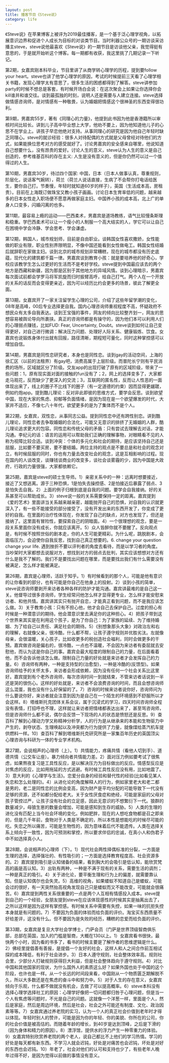 ```yaml
---
layout: post
title: 播客节目《Steve说》
category: life
---
```


《Steve说》在苹果博客上被评为2019最佳播客，是一个基于泛心理学视角，以拓展意识边界和促进个人成长为目标的对谈类节目。当时利器公众号的一期访谈采访播主steve，steve说他最喜欢《Steve说》的一期节目是访谈他父亲，我觉得挺有意思的，于是就开始听这个博客。每一期都有收获，我这里挑了几期记录一下听记。

第2期，女嘉宾刚本科毕业，节目里讲了从商学转心理学的历程，提到要follow your heart。steve也讲了他学心理学的原因，考试的时候提前三天看了心理学相关书籍，发现心理学太有意思了，很多生活的困惑都得到了解答。steve讲参加party的时候不想总是客套，有时候开场白会说：在这次聚会上如果让你选择你会kill谁并和谁交往。谈到最孤独的时刻，说明人还是需要与人建立连接。steve选择做情感咨询师，是对情感有一种敬畏，认为婚姻把情感这个很神圣的东西变得很功利。

第9期，男嘉宾55岁，著有《同理心的力量》，他提到此书因为他是香港籍所以审核时间比较长。讲到儿子高中毕业想上大学，他劝不要上，因为他知道他儿子的心思不在学业上。讲孩子早恋他绝对支持。从事同理心的研究是因为他自己年轻时缺乏同理心。steve的就诊经验：很多人对待配偶的方式就是父母曾经对待他们的方式，如果能换位思考对方的感受就好了。讨论男嘉宾的安全感来自哪里，他说知道自己想要什么，没有昂贵的爱好。讨论人生的意义，steve认为人生的意义是自己创造的，参考维基百科的存在主义: 人生是没有意义的，但是你仍然可以过一个值得过的人生。

第10期，男嘉宾30岁，待过四个国家: 中国，日本（日本人做事认真，尊重规则，阶层化，说话客气婉转），荷兰（荷兰人说话直接，生病了不会帮你打电话给医生，要你自己打。节奏慢，年轻时就知道60岁的样子），英国（生活成本高，房租贵）。目前在上海既订做珠宝又教小孩子画画。讨论日本生育率低的问题，越来越多的日本女性走入职场便不愿意再做家庭主妇。中国养小孩的成本高，北上广的单身人口变多，闪婚闪离的也多。

第11期，最容易上瘾的运动——巴西柔术，男嘉宾是道场教练，语气比较慢条斯理和稳重。学巴西柔术可以让一个瘦小的人制服一个高大结实的人，学它可以让自己在困境中学会冷静、学会思考、学会谦虚。

第12期，韩国人，城市规划师，目前是自由职业。谈韩国女性喜欢撒娇，女性能做的职业有限，职业性别界限明显，不像中国还能看到女性做电工。韩国女性结婚后就辞职在家做主妇。谈到北京的城市规划非常糟糕，现在的城市都没有历史底蕴，现代化的建筑都千篇一律。男嘉宾谈到教育小孩：就是要培养他的好奇心，学校应该教学生怎么过更好的生活而不是考好学校。steve提到中国最应该去的两个地方是西藏和新疆，因为那是区别于其他地方的异域风情。谈到心理暗示，男嘉宾每次面试前都会学罗马将军凯旋而归时振臂高呼，给自己打气。两个人在一个开放的关系的话反而会变得更亲近，因为可以经历比约会更多的场景，彼此了解更全面。

第13期，女嘉宾开了一家关注留学生心理的公司，介绍了这些年留学潮的变化，08年是高峰，00后专业选择更自我。国内心理咨询师重视程度不高，怀疑政府不想民众有太多自我表达。谈到王宝强的事件，网友的倾向比较整齐划一，网友的思想容易被舆论导向所裹挟。真正的咨询师都是有操守的，因为他们本可以利用人们的心理弱点赚钱，比如FUD: Fear, Uncertainty, Doubt。steve谈到如何让自己变得更好，对自己进行微调：解决压力问题、处理好人际关系、健康锻炼、饮食。女嘉宾也说锻炼身体付出就有回报，路径清晰，期程短可量化，同时这种掌控感可以增加自信。

第14期，男嘉宾是同性恋研究者，本身也是同性恋。谈到gay的活动空间，上海的徐汇区（以前的法租界）有gay吧，消费高属于上层阶级。而普陀长宁则有平民消费的场所，区域就区分了阶级。交友app的出现打破了原有的区域阶级，带来了一些问题：1，原有现实面对面的接触的fun没有了；2，网上的选择变多了，大家都走马观花，反而缺少了更深入的交流；3，互联网的匿名性，反而让人性恶的一面体现出来了，线上的圈子不比线下的圈子（有一定道德的约束）因而显得更龌蹉，例如约炮app。提到酷儿理论：反对非此即彼的思维方式，要学会反思。谈到欲望中国，现在大家的焦虑、抑郁等负面情绪，是因为现在是一个欲望爆发的时代，大家并不适应，不像七八十年代，欲望更多的是为了集体而不是个人。

第22期，女嘉宾，双性恋，从事同志公益。提到同性恋中还有跨性别恋。讲到酷儿理论，同性恋者去争取婚姻的合法化，可能又无意识的排挤了无婚姻的人群，酷儿理论追求更大的包容。同性恋和传统父母的矛盾：只有尝试去理解去对话，才能沟通。李纪元的话：语言的运用可以帮助我们正确的理解事物，对眼睛看不见的人称为视障比较合适。谈到冲突：个体的多元化和社会的期待，是应该坚持自己还是屈服，比如要不要买房，要不要结婚。两位主持的观点是不要总是和社会的观念对立，有时候屈服的同时，你也有力量去改变社会的观念，这是互相影响的过程。现在国内的人谈改变，谈赚钱谈商业的改变多，谈社会谈雾霾的少，因为中国是大政府，行政的力量很强，大家都依赖它。

第25期，嘉宾是steve的硕士生导师。1）亲密关系中的一种：远离时想要接近，接近了又想逃离。源于三种恐惧，1是怕失去操控感、2是怕接近后暴露了弱点、3是怕失去自我。2）上面的例子归根到底是自我的问题。要学会自我接纳。好的关系甚至可以帮助成长。3）steve说一般的关系需要保持一定的距离。嘉宾提到《爱的艺术》里面讲当关系越来越亲密，越能抛开自己的恐惧，对自我的认识就更深入了，有一些不能接受的部分接受了，没有开发出来的东西开发了，你变成了更好的自我。在里面的治疗性体现在，你发现了自己的缺点，对方也发现了，但还是接纳了。这里面有冒险性，要探索自己的阴暗面。4）一个很理想的观念，要是一段关系里面你没有成长，你就应该离开。5）众人皆醉你就不要醒了。反向观点是，有时候不按照世俗的剧本走，你的人生可能更精彩。为什么呢，跳脱剧本，会面临压力，会迫使你自我反思，找到自己真正想要的。6. change your question change your life. 遇到挫折不要以评判者的角度去看待，而是以学习者的角度。当吵架时大家都想去说服对方，想找到对方的弱点去批判，其实应该想想对方还有什么是我不了解的。我们不是要找出问题在哪里，而是要找出我们有什么需要没有被满足，怎么样才能被满足。

第26期，嘉宾是心理师，活跃于知乎。1）有时候看到的那个人，可能是他有意识的让你看到的部分，也有可能是你自己在他身上的投射。2）谈到小孩的简单，steve说咨询师要剥开来访者各种各样的防护才能沟通。嘉宾讲最难的是自己这一关。他督导过很多咨询师，学生经常问他怎么样才显得更专业，怎么样才能安慰来访者、和他共情。嘉宾讲其实只有抛开自恋，才能真正看到问题，而不是我应该怎么做。3）关于教育小孩：只有不担心他，他才会自己去保护自己。过度的担心有时候是一种潜意识的期待。他会潜意识里去满足你的这种担心。4）把孩子带到这个世界来其实是在利用这个孩子，是为了你自己：为了家族的延续、为了维持婚姻、为了给自己以责任、满足社会的期待。5）《别想象那头大象》对政治左和右的理解，右就像父亲，很冷酷，什么都不帮，让孩子遵守规则并优胜劣汰。左就像母亲，会很温暖，关心孩子，比如收更多的税创造社会福利，同时会做更多的干预。嘉宾做咨询是偏右的，很冷酷，一点也不温暖，不会因为来访者有委屈就去安慰他，而认为这是你自己的事。嘉宾会最大程度的限制自己的力量，在后面看着他，而不会告诉他该怎么做。限制自己力量的好处就是来访者才会发挥自己的力量。6）咨询师有两种，一种是支持型的(治愈型)，一种是冷酷的(反馈型)。如果咨询师给予的关怀太多，来访者会形成依赖，因为没有任何一个社会关系比这里好。嘉宾提到有个老外咨询师，每次咨询时间一到就结束，不管来访者话说到一半还是哭的很伤心。这样的好处就是，来访者不会浪费咨询的时间，而且会想咨询师这么混蛋，我也没有什么好保留的了。7）咨询的时候来访者说你好，咨询师问为什么要说你好，来访者就会注意到因为是自己在一个陌生的环境感到不舒服所以才会这样。8）塔维斯托克团体关系会议，属于沉浸式的学习，四天时间咨询师全程没有表情，打招呼也不理，这样就让来访者把情绪都表达出来了，甚至骂咨询师，但是咨询师什么都不说，偶尔会反馈一下现场的人的状态是愤怒还是反思。9）查百科了解到心理动力学又称精神分析学，人的行为是从继承来的本能和生物驱力中产生的，剥夺状态、生理唤起以及冲突都为行为提供了力量，就像煤给蒸汽机车提供燃料一样。10）查百科了解到塔维斯托克研究所是一家集百年历史的英国顶尖心理咨询与科研为一体的专业学术机构。

第27期，会说相声的心理师（上）。1）共情能力，疼痛共情（看他人切到手）、道德共情（公交车让座）。暴力倾向者共情能力差。2）面对压力例如要考试了很焦虑，如果熬夜复习是工具性反应，是以解决压力为目标做出的反应。情感型反应是对焦虑的反应，比如用拖延的方式逃避。有时候工具性反应没有用，比如地震了。3）意大利的《心理学与生活》。恋爱分自身的经验和替代性的经验(比如看见某人失恋和怎么处理的)。4）从进化论的角度解释人的行为，例如家里老大和老二都是男的，老二是同性恋的比例会变高，因为财产是平均分配的可能导致下一代没有足够的资源，还不如都分配给老大。关于女性厌食症和绝经，可能是家庭的父母对孩子管控过严，让孩子没有社会的立足感，因此无意识的不想繁衍下一代。狼群的数量减少，母狼生崽的数量会增加，可能是感知到生存的威胁。5）人类的生理的进化没有匹配上当今社会环境的变化。例如肥胖，现在的人想吃食物都是召之即来的，但是几千年前，食物对于人类是不确定的，所以本性是想能吃的时候尽可能的吃。失恋之所以痛苦，可能是生物性的，因为意味着后代不能遗传。人类在选择关系上倾向于一致性，因为可预测和掌控，所以要求伴侣的忠诚，在真小人和伪君子中不如选择真小人。

第28期，会说相声的心理师（下）。1）现代社会两性择偶标准的分裂，一方面是生理的选择，选择强壮的、有性吸引的；一方面是选择教育程度高、社会资源多的。2）嘉宾提到吸引是认知储备的结果，看到胸大的会吸引是低认知，能欣赏梵高的画是高认知。3）出轨有两种，一种是不满于现有的关系，需要生活的调剂；一种是真正的吸引。4）关于进化论，要平衡生理和行为上的偏差，就需要靠认知。但是认知偶尔也会失灵。5）高维的视角，如果蝼蚁不知道自己是蝼蚁，可能会过的很好，有一天突然抬高视角发现自己只是蝼蚁而又不能改变，可能就会很痛苦。6）嘉宾提到两性关系很重要的一点是两个人互相有情感投入成本。steve提到自己的一个经验，女朋友提到steve在应该体现感性的时候其实是抽离出去了，之所以这样是因为这样有掌控感。有时候关系中需要有失控，如果一味的抗拒失控本身就是有问题的。7）不要因为负面的体验而给负面的评价。淘宝买东西质量不好给差评，这没有什么。但不要因为是失败的经历，糟糕的恋爱而给负面的评价。

第33期，女嘉宾是复旦大学社会学博士，门萨会员（门萨是世界顶级智商俱乐部，总部在英国，加入的门槛是智商，大概在130以上。1）女嘉宾看书很快，最快两个小时，因为看的书多了，看书的时候主要是了解作者的思维逻辑是什么。2）佛经里提倡善有善报，是提倡一个友好的社会，这样人和人之间合作前互相试探的成本降低，有利于社会进步。3）日本人遵守规则，社会整体效率高。规则社会里，少部分人打破规则获得巨大利益，但是社会整体趋向于遵守规则。4）对比中国和其他国家的现状，为什么国外人的素质这么好？如果外国也处于中国的这个阶段，也许也是一样。从一个长远的时间段来看，中国刚从一个物质匮乏期解脱不久，所以大多数还是在焦虑的奋斗中和努力中。5）对于人生的存在意义，女嘉宾倾向于乐观，什么都不做就没有机会，去做了可以提高概率。6）steve本科没有选择心理学选择社工的原因：心理学好像把一切问题都归咎于心理问题，但是当一个人有焦虑等问题时，不光是自己的问题。这就像一个洋葱一样，里面是个人，然后是家庭，然后是周边环境，然后是社会，社会之外可能还有制度、文化、政治因素等等。7）女嘉宾通过养老院的实习，认为一个人的真正社会价值到老年时才得以体现。年轻时别人的赞许，可能是因为你的年轻、你的美貌、你所在的公司，你的社会价值是被高估的。而随着年龄的增长，到40岁是达到顶峰，之后是下滑的（因为身体和精力的原因）。8）漂浮馆，提供水的浮力产生一种零重力的体验。9）女嘉宾特别欣赏养老院的两个老人，说自己都比不上他们的学习热情。学习的好处是每天都有新东西。不学习人就会迟钝，好处是对痛苦也会迟钝，坏处是对好的东西也会迟钝。10）年老了，社会对他们的认可和支持也少了，有些老年人晚年过得不好，是因为觉得以前做的事情没有意义。










